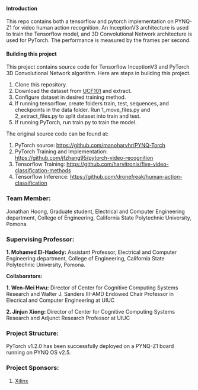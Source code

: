 #### Introduction
This repo contains both a tensorflow and pytorch implementation on PYNQ-Z1 for video human action recognition.  An InceptionV3 architecture is used to train the Tensorflow model, and 3D Convolutional Network architecture is used for PyTorch.  The performance is measured by the frames per second.

#### Building this project

This project contains source code for Tensorflow InceptionV3 and PyTorch 3D Convolutional Network algorithm. Here are steps in building this project.

1. Clone this repository.
2. Download the dataset from [UCF101](http://crcv.ucf.edu/data/UCF101/UCF101.rar) and extract.
3. Configure dataset in desired training method.
4. If running tensorflow, create folders train, test, sequences, and checkpoints in the data folder. Run 1_move_files.py and 2_extract_files.py to split dataset into train and test.  
5. If running PyTorch, run train.py to train the model. 

The original source code can be found at: 

1. PyTorch source: https://github.com/manoharvhr/PYNQ-Torch
2. PyTorch Training and Implementation: https://github.com/jfzhang95/pytorch-video-recognition
3. Tensorflow Training: https://github.com/harvitronix/five-video-classification-methods
4. Tensorflow Inference: https://github.com/dronefreak/human-action-classification


### Team Member:

Jonathan Hoong, Graduate student, Electrical and Computer Engineering department, College of Engineering, California State Polytechnic University, Pomona.

### Supervising Professor: 

**1. Mohamed El-Hadedy:** Assistant Professor, Electrical and Computer Engineering department, College of Engineering, California State Polytechnic University, Pomona.

**Collaborators:**

**1. Wen-Mei Hwu:**  Director of Center for Cognitive Computing Systems Research and Walter J. Sanders III-AMD Endowed Chair Professor in Elecrical and Computer Engineering at UIUC 

**2. Jinjun Xiong:** Director of Center for Cognitive Computing Systems Research and Adjunct Research Professor at UIUC  


### Project Structure:
PyTorch v1.2.0 has been successfully deployed on a PYNQ-Z1 board running on PYNQ OS v2.5. 

### Project Sponsors:

1. [Xilinx](https://www.xilinx.com/)
